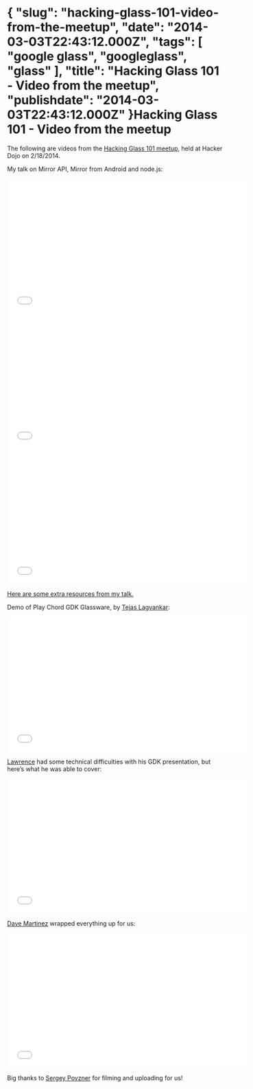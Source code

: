 {
    "slug": "hacking-glass-101-video-from-the-meetup",
    "date": "2014-03-03T22:43:12.000Z",
    "tags": [
        "google glass",
        "googleglass",
        "glass"
    ],
    "title": "Hacking Glass 101 - Video from the meetup",
    "publishdate": "2014-03-03T22:43:12.000Z"
}Hacking Glass 101 - Video from the meetup
=========================================




<p>The following are videos from the <a href="http://www.meetup.com/glassdev/events/163055672/" target="_blank">Hacking Glass 101 meetup</a>, held at Hacker Dojo on 2/18/2014.</p>

<p>My talk on Mirror API, Mirror from Android and node.js:</p>

<iframe width="560" height="315" src="//www.youtube.com/embed/0VtnCrukGV8" frameborder="0" allowfullscreen></iframe>

<iframe width="560" height="315" src="//www.youtube.com/embed/kteBh7PQSx0" frameborder="0" allowfullscreen></iframe>

<iframe width="560" height="315" src="//www.youtube.com/embed/2mbY9k27Lpo" frameborder="0" allowfullscreen></iframe>

<p><a href="http://tmblr.co/ZdnCss17dnPEr" target="_blank">Here are some extra resources from my talk.</a></p>

<p>Demo of Play Chord GDK Glassware, by <a href="https://twitter.com/advantej" target="_blank">Tejas Lagvankar</a>:</p>

<iframe width="560" height="315" src="//www.youtube.com/embed/plbh51-q1tU" frameborder="0" allowfullscreen></iframe>

<p><a href="https://plus.google.com/+LawrenceWong" target="_blank">Lawrence</a> had some technical difficulties with his GDK presentation, but here&rsquo;s what he was able to cover:</p>

<iframe width="560" height="315" src="//www.youtube.com/embed/P6Y7l8cwpp8" frameborder="0" allowfullscreen></iframe>

<p><a href="https://plus.google.com/+DaveMartinezsf" target="_blank">Dave Martinez</a> wrapped everything up for us:</p>

<iframe width="560" height="315" src="//www.youtube.com/embed/rXeU2a_RVG8" frameborder="0" allowfullscreen></iframe>

<p>Big thanks to <a href="https://plus.google.com/+SergeyPovzner" target="_blank">Sergey Povzner</a> for filming and uploading for us!</p>
